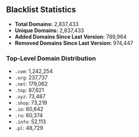 ## Blacklist Statistics

- **Total Domains:** 2,837,433
- **Unique Domains:** 2,837,433
- **Added Domains Since Last Version:** 789,964
- **Removed Domains Since Last Version:** 974,447

### Top-Level Domain Distribution

-  `.com`: 1,242,254
-  `.org`: 237,737
-  `.net`: 179,062
-  `.top`: 87,621
-  `.xyz`: 73,487
-  `.shop`: 73,219
-  `.io`: 60,642
-  `.ru`: 60,374
-  `.info`: 52,113
-  `.pl`: 48,729
